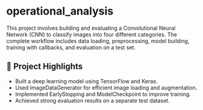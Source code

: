 # operational_analysis
This project involves building and evaluating a Convolutional Neural Network (CNN) to classify images into four different categories. The complete workflow includes data loading, preprocessing, model building, training with callbacks, and evaluation on a test set.

## 🚀 Project Highlights
- Built a deep learning model using TensorFlow and Keras.
- Used ImageDataGenerator for efficient image loading and augmentation.
- Implemented EarlyStopping and ModelCheckpoint to improve training.
- Achieved strong evaluation results on a separate test dataset.
